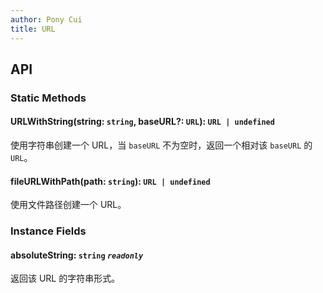 ```yaml
---
author: Pony Cui
title: URL
---
```


## API

### Static Methods

#### URLWithString(string: `string`, baseURL?: `URL`): `URL | undefined`
使用字符串创建一个 URL，当 ```baseURL``` 不为空时，返回一个相对该 ```baseURL``` 的 ```URL```。

#### fileURLWithPath(path: `string`): `URL | undefined`
使用文件路径创建一个 URL。

### Instance Fields

#### absoluteString: `string` *`readonly`*
返回该 URL 的字符串形式。